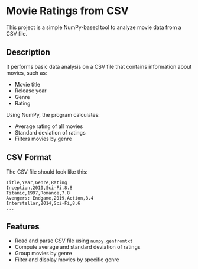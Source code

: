 #  Movie Ratings from CSV

This project is a simple NumPy-based tool to analyze movie data from a CSV file.

##  Description

It performs basic data analysis on a CSV file that contains information about movies, such as:

- Movie title
- Release year
- Genre
- Rating

Using NumPy, the program calculates:

- Average rating of all movies
- Standard deviation of ratings
- Filters movies by genre

##  CSV Format

The CSV file should look like this:

```
Title,Year,Genre,Rating
Inception,2010,Sci-Fi,8.8
Titanic,1997,Romance,7.8
Avengers: Endgame,2019,Action,8.4
Interstellar,2014,Sci-Fi,8.6
...
```

##  Features

- Read and parse CSV file using `numpy.genfromtxt`
- Compute average and standard deviation of ratings
- Group movies by genre
- Filter and display movies by specific genre